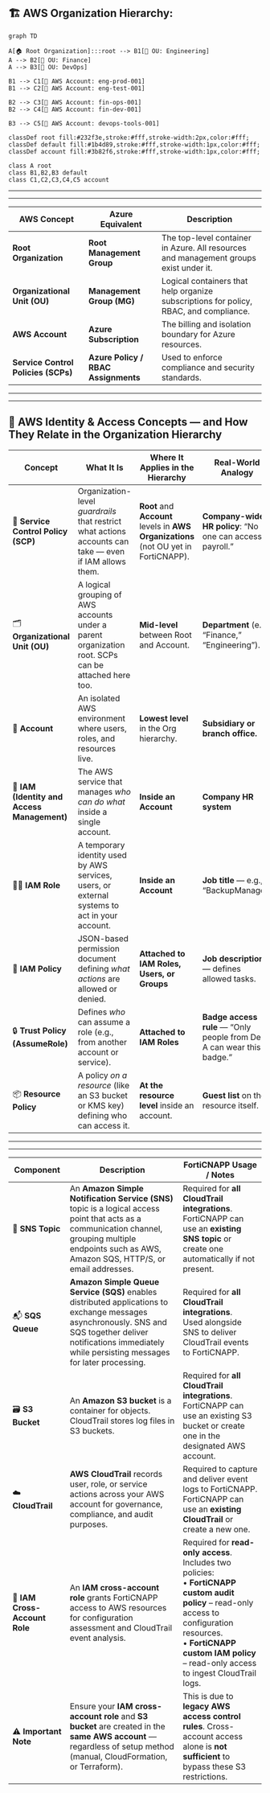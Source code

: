 
## 🏗️ AWS Organization Hierarchy: 

```mermaid
graph TD

A[🏠 Root Organization]:::root --> B1[📂 OU: Engineering]
A --> B2[📂 OU: Finance]
A --> B3[📂 OU: DevOps]

B1 --> C1[🧩 AWS Account: eng-prod-001]
B1 --> C2[🧩 AWS Account: eng-test-001]

B2 --> C3[🧩 AWS Account: fin-ops-001]
B2 --> C4[🧩 AWS Account: fin-dev-001]

B3 --> C5[🧩 AWS Account: devops-tools-001]

classDef root fill:#232f3e,stroke:#fff,stroke-width:2px,color:#fff;
classDef default fill:#1b4d89,stroke:#fff,stroke-width:1px,color:#fff;
classDef account fill:#3b82f6,stroke:#fff,stroke-width:1px,color:#fff;

class A root
class B1,B2,B3 default
class C1,C2,C3,C4,C5 account

```

-----
-----

| AWS Concept                         | Azure Equivalent                    | Description                                                                           |
| ----------------------------------- | ----------------------------------- | ------------------------------------------------------------------------------------- |
| **Root Organization**               | **Root Management Group**           | The top-level container in Azure. All resources and management groups exist under it. |
| **Organizational Unit (OU)**        | **Management Group (MG)**           | Logical containers that help organize subscriptions for policy, RBAC, and compliance. |
| **AWS Account**                     | **Azure Subscription**              | The billing and isolation boundary for Azure resources.                               |
| **Service Control Policies (SCPs)** | **Azure Policy / RBAC Assignments** | Used to enforce compliance and security standards.                                    |


-----
-----


## 🧩 AWS Identity & Access Concepts — and How They Relate in the Organization Hierarchy

| **Concept** | **What It Is** | **Where It Applies in the Hierarchy** | **Real-World Analogy** | **Relation to Others** |
|--------------|----------------|---------------------------------------|--------------------------|--------------------------|
| 🏢 **Service Control Policy (SCP)** | Organization-level *guardrails* that restrict what actions accounts can take — even if IAM allows them. | **Root** and **Account** levels in **AWS Organizations** (not OU yet in FortiCNAPP). | **Company-wide HR policy**: “No one can access payroll.” | SCPs are *outer boundaries* — they override IAM permissions. |
| 🗂️ **Organizational Unit (OU)** | A logical grouping of AWS accounts under a parent organization root. SCPs can be attached here too. | **Mid-level** between Root and Account. | **Department** (e.g., “Finance,” “Engineering”). | OUs inherit SCPs from their parent (Root). |
| 🧱 **Account** | An isolated AWS environment where users, roles, and resources live. | **Lowest level** in the Org hierarchy. | **Subsidiary or branch office.** | Each account enforces SCPs + IAM policies together. |
| 👥 **IAM (Identity and Access Management)** | The AWS service that manages *who can do what* inside a single account. | **Inside an Account** | **Company HR system** | IAM enforces identity-level permissions under the SCP limits. |
| 🧑‍💼 **IAM Role** | A temporary identity used by AWS services, users, or external systems to act in your account. | **Inside an Account** | **Job title** — e.g., “BackupManager” | Roles are governed by IAM policies and Trust policies. |
| 📜 **IAM Policy** | JSON-based permission document defining *what actions* are allowed or denied. | **Attached to IAM Roles, Users, or Groups** | **Job description** — defines allowed tasks. | Policies give specific permissions within the account. |
| 🔒 **Trust Policy (AssumeRole)** | Defines *who* can assume a role (e.g., from another account or service). | **Attached to IAM Roles** | **Badge access rule** — “Only people from Dept A can wear this badge.” | Controls **which principals** can use an IAM role. |
| 📦 **Resource Policy** | A policy *on a resource* (like an S3 bucket or KMS key) defining who can access it. | **At the resource level** inside an account. | **Guest list** on the resource itself. | Adds another layer of permissions *directly* on resources. |

-----
-----


| **Component** | **Description** | **FortiCNAPP Usage / Notes** |
|----------------|-----------------|-------------------------------|
| 📨 **SNS Topic** | An **Amazon Simple Notification Service (SNS)** topic is a logical access point that acts as a communication channel, grouping multiple endpoints such as AWS, Amazon SQS, HTTP/S, or email addresses. | Required for **all CloudTrail integrations**.<br>FortiCNAPP can use an **existing SNS topic** or create one automatically if not present. |
| 📬 **SQS Queue** | **Amazon Simple Queue Service (SQS)** enables distributed applications to exchange messages asynchronously. SNS and SQS together deliver notifications immediately while persisting messages for later processing. | Required for **all CloudTrail integrations**.<br>Used alongside SNS to deliver CloudTrail events to FortiCNAPP. |
| 🗃️ **S3 Bucket** | An **Amazon S3 bucket** is a container for objects. CloudTrail stores log files in S3 buckets. | Required for **all CloudTrail integrations**.<br>FortiCNAPP can use an existing S3 bucket or create one in the designated AWS account. |
| ☁️ **CloudTrail** | **AWS CloudTrail** records user, role, or service actions across your AWS account for governance, compliance, and audit purposes. | Required to capture and deliver event logs to FortiCNAPP.<br>FortiCNAPP can use an **existing CloudTrail** or create a new one. |
| 🔐 **IAM Cross-Account Role** | An **IAM cross-account role** grants FortiCNAPP access to AWS resources for configuration assessment and CloudTrail event analysis. | Required for **read-only access**.<br>Includes two policies:<br>• **FortiCNAPP custom audit policy** – read-only access to configuration resources.<br>• **FortiCNAPP custom IAM policy** – read-only access to ingest CloudTrail logs. |
| ⚠️ **Important Note** | Ensure your **IAM cross-account role** and **S3 bucket** are created in the **same AWS account** — regardless of setup method (manual, CloudFormation, or Terraform). | This is due to **legacy AWS access control rules**. Cross-account access alone is **not sufficient** to bypass these S3 restrictions. |

